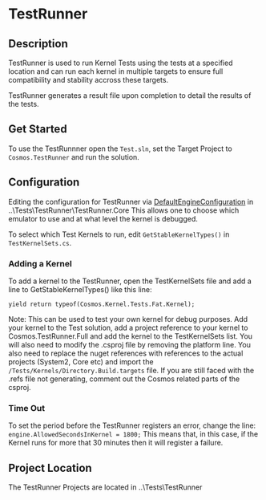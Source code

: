 # TestRunner

## Description
TestRunner is used to run Kernel Tests using the tests at a specified location and can run each kernel in multiple targets to ensure full compatibility and stability accross these targets. 

TestRunner generates a result file upon completion to detail the results of the tests.

## Get Started
To use the TestRunnner open the `Test.sln`, set the Target Project to `Cosmos.TestRunner` and run the solution.

## Configuration
Editing the configuration for TestRunner via [DefaultEngineConfiguration](https://github.com/CosmosOS/Cosmos/blob/master/Tests/Cosmos.TestRunner.Core/DefaultEngineConfiguration.cs#L6) in ..\Tests\TestRunner\TestRunner.Core
This allows one to choose which emulator to use and at what level the kernel is debugged.

To select which Test Kernels to run, edit `GetStableKernelTypes()` in `TestKernelSets.cs`.

### Adding a Kernel
To add a kernel to the TestRunner, open the TestKernelSets file and add a line to GetStableKernelTypes() like this line:

`yield return typeof(Cosmos.Kernel.Tests.Fat.Kernel);`

Note: This can be used to test your own kernel for debug purposes. Add your kernel to the Test solution, add a project reference to your kernel to Cosmos.TestRunner.Full and add the kernel to the TestKernelSets list.
You will also need to modify the .csproj file by removing the platform line. You also need to replace the nuget references with references to the actual projects (System2, Core etc) and import the `/Tests/Kernels/Directory.Build.targets` file. If you are still faced with the .refs file not generating, comment out the Cosmos related parts of the csproj.

### Time Out
To set the period before the TestRunner registers an error, change the line: `engine.AllowedSecondsInKernel = 1800;` This means that, in this case, if the Kernel runs for more that 30 minutes then it will register a failure.

## Project Location
The TestRunner Projects are located in ..\Tests\TestRunner
